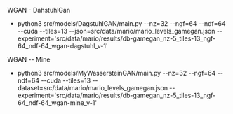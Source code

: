 WGAN - DahstuhlGan
* python3 src/models/DagstuhlGAN/main.py --nz=32 --ngf=64 --ndf=64 --cuda --tiles=13 --json=src/data/mario/mario_levels_gamegan.json --experiment='src/data/mario/results/db-gamegan_nz-5_tiles-13_ngf-64_ndf-64_wgan-dagstuhl_v-1'

WGAN -- Mine
* python3 src/models/MyWassersteinGAN/main.py --nz=32 --ngf=64 --ndf=64 --cuda --tiles=13 --dataset=src/data/mario/mario_levels_gamegan.json --experiment='src/data/mario/results/db-gamegan_nz-5_tiles-13_ngf-64_ndf-64_wgan-mine_v-1'